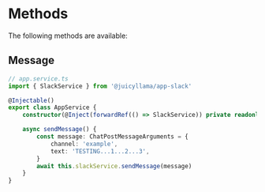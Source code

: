 # Methods

The following methods are available:

## Message

```typescript
// app.service.ts
import { SlackService } from '@juicyllama/app-slack'

@Injectable()
export class AppService {
	constructor(@Inject(forwardRef(() => SlackService)) private readonly slackService: SlackService) {}

	async sendMessage() {
		const message: ChatPostMessageArguments = {
			channel: 'example',
			text: 'TESTING...1...2...3',
		}
		await this.slackService.sendMessage(message)
	}
}
```
